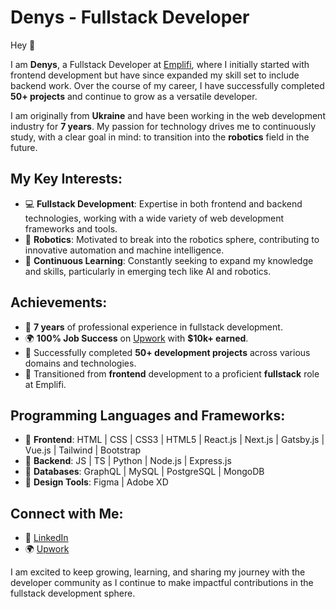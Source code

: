 # **Denys - Fullstack Developer**

Hey 🙂

I am **Denys**, a Fullstack Developer at [Emplifi](https://emplifi.io/), where I initially started with frontend development but have since expanded my skill set to include backend work. Over the course of my career, I have successfully completed **50+ projects** and continue to grow as a versatile developer.

I am originally from **Ukraine** and have been working in the web development industry for **7 years**.
My passion for technology drives me to continuously study, with a clear goal in mind: to transition into the **robotics** field in the future.

## **My Key Interests**:

- 💻 **Fullstack Development**: Expertise in both frontend and backend technologies, working with a wide variety of web development frameworks and tools.
- 🤖 **Robotics**: Motivated to break into the robotics sphere, contributing to innovative automation and machine intelligence.
- 🌟 **Continuous Learning**: Constantly seeking to expand my knowledge and skills, particularly in emerging tech like AI and robotics.

## **Achievements**:

- 🎯 **7 years** of professional experience in fullstack development.
- 🌍 **100% Job Success** on [Upwork](https://www.upwork.com/freelancers/~01ac66f279b7e37561) with **$10k+ earned**.
- 💼 Successfully completed **50+ development projects** across various domains and technologies.
- 🚀 Transitioned from **frontend** development to a proficient **fullstack** role at Emplifi.

## **Programming Languages and Frameworks**:

- 📍 **Frontend**: HTML | CSS | CSS3 | HTML5 | React.js | Next.js | Gatsby.js | Vue.js | Tailwind | Bootstrap
- 📍 **Backend**: JS | TS | Python | Node.js | Express.js
- 📍 **Databases**: GraphQL | MySQL | PostgreSQL | MongoDB
- 📍 **Design Tools**: Figma | Adobe XD

## **Connect with Me**:

- 💼 [LinkedIn](https://www.linkedin.com/in/danylkod/)
- 🌍 [Upwork](https://www.upwork.com/freelancers/~01ac66f279b7e37561)

I am excited to keep growing, learning, and sharing my journey with the developer community as I continue to make impactful contributions in the fullstack development sphere.
